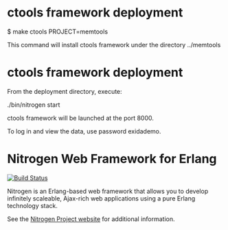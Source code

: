 # ctools framework deployment

$ make ctools PROJECT=memtools

This command will install ctools framework under the directory ../memtools

# ctools framework deployment

From the deployment directory, execute:

./bin/nitrogen start

ctools framework will be launched at the port 8000.

To log in and view the data, use password exidademo.

# Nitrogen Web Framework for Erlang

[![Build Status](https://travis-ci.org/nitrogen/nitrogen.png)](https://travis-ci.org/nitrogen/nitrogen)

Nitrogen is an Erlang-based web framework that allows you to develop
infinitely scaleable, Ajax-rich web applications using a pure Erlang 
technology stack.

See the [Nitrogen Project website](http://nitrogenproject.com) for
additional information.


